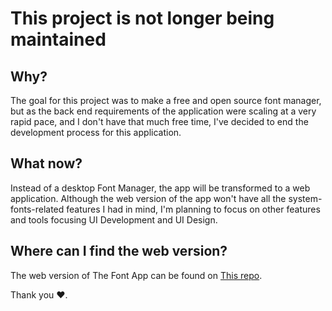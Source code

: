 # This project is not longer being maintained

## Why?

The goal for this project was to make a free and open source font manager, but as the back end requirements of the application were scaling at a very rapid pace, and I don't have that much free time, I've decided to end the development process for this application.

## What now?

Instead of a desktop Font Manager, the app will be transformed to a web application.
Although the web version of the app won't have all the system-fonts-related features I had in mind, I'm planning to focus on other features and tools focusing UI Development and UI Design.

## Where can I find the web version?

The web version of The Font App can be found on [This repo](https://github.com/andrwui/the-font-app).

Thank you ❤️.

